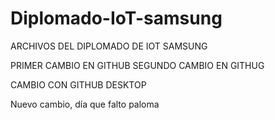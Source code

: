 # Diplomado-IoT-samsung
ARCHIVOS DEL DIPLOMADO DE IOT SAMSUNG

PRIMER CAMBIO EN GITHUB
SEGUNDO CAMBIO EN GITHUG

CAMBIO CON GITHUB DESKTOP

Nuevo cambio, día que falto paloma
